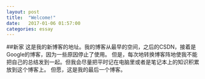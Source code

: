 ```yaml
---
layout: post
title:  "Welcome!"
date:   2017-01-06 01:57:00
categories: essay
---
```


##新家
这是我的新博客的地址。我的博客从最早的空间，之后的CSDN，接着是Google的博客，因为一些原因停止了使用。
但是，每次地转换博客阵地使我不能把自己的总结发到一起。但我会尽量把平时记在电脑里或者是笔记本上的知识积累放到这个博客上。
但愿，这是我的最后一个博客。

